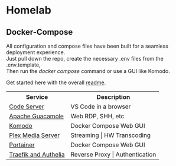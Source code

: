 # Homelab

## Docker-Compose

All configuration and compose files have been built for a seamless deployment experience.  
Just pull down the repo, create the necessary .env files from the .env.template,  
Then run the _docker compose_ command or use a GUI like Komodo.

Get started here with the overall [readme](docker-compose/readme.md).

<table>
  <tr>
    <th>Service</th>
	<th>Description</th>
  </tr>
  <tr>
    <td><a href="docker-compose/service-code/service-code.compose.yml">Code Server</a></td>
	<td>VS Code in a browser</td>
  </tr>
  <tr>
    <td><a href="docker-compose/service-guacamole/readme.md">Apache Guacamole</a></td>
	<td>Web RDP, SHH, etc</td>
  </tr>
  <tr>
    <td><a href="docker-compose/service-komodo/readme.md">Komodo</a></td>
	<td>Docker Compose Web GUI</td>
  </tr>
  <tr>
    <td><a href="docker-compose/service-plex/service-plex.compose.yml">Plex Media Server</a></td>
	<td>Streaming | HW Transcoding</td>
  </tr>
  <tr>
    <td><a href="docker-compose/service-portainer/readme.md">Portainer</a></td>
	<td>Docker Compose Web GUI</td>
  </tr>
  <tr>
    <td><a href="docker-compose/service-proxy/readme.md">Traefik and Authelia</a></td>
	<td>Reverse Proxy | Authentication</td>
</table>
